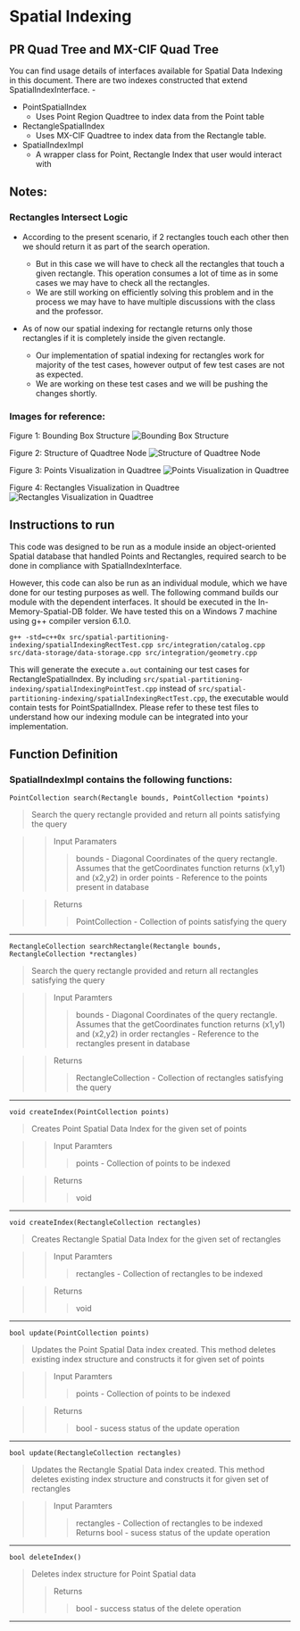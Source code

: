 # Spatial Indexing

## PR Quad Tree and MX-CIF Quad Tree

You can find usage details of interfaces available for Spatial Data Indexing in this document.
There are two indexes constructed that extend SpatialIndexInterface. - 

* PointSpatialIndex
	* Uses Point Region Quadtree to index data from the Point table
* RectangleSpatialIndex 
	* Uses MX-CIF Quadtree to index data from the Rectangle table.
* SpatialIndexImpl
    * A wrapper class for Point, Rectangle Index that user would interact with

## Notes:

### Rectangles Intersect Logic

* According to the present scenario, if 2 rectangles touch each other then we should return it as part of the search operation. 
	* But in this case we will have to check all the rectangles that touch a given rectangle. This operation consumes a lot of time as in some cases we may have to check all the rectangles.
	* We are still working on efficiently solving this problem and in the process we may have to have multiple discussions with the class and the professor.

* As of now our spatial indexing for rectangle returns only those rectangles if it is completely inside the given rectangle.
	* Our implementation of spatial indexing for rectangles work for majority of the test cases, however output of few test cases are not as expected. 
	* We are working on these test cases and we will be pushing the changes shortly.

### Images for reference:

Figure 1: Bounding Box Structure 
![Bounding Box Structure](https://github.com/nakulchawla09/advances-quadtree/blob/master/new/advdbSpatialTest/Test/Images/BoundingBoxStructure.png)

Figure 2: Structure of Quadtree Node
![Structure of Quadtree Node](https://github.com/nakulchawla09/advances-quadtree/blob/master/new/advdbSpatialTest/Test/Images/StructureOfQuadtreeNode.png)

Figure 3: Points Visualization in Quadtree
![Points Visualization in Quadtree](https://github.com/nakulchawla09/advances-quadtree/blob/master/new/advdbSpatialTest/Test/Images/TestCase1PointsVisualization.png)

Figure 4: Rectangles Visualization in Quadtree
![Rectangles Visualization in Quadtree](https://github.com/nakulchawla09/advances-quadtree/blob/master/new/advdbSpatialTest/Test/Images/TestCaseRectangulesVisualization.png)

## Instructions to run
This code was designed to be run as a module inside an object-oriented Spatial database that handled Points and Rectangles, required search to be done in compliance with SpatialIndexInterface.

However, this code can also be run as an individual module, which we have done for our testing purposes as well. 
The following command builds our module with the dependent interfaces. It should be executed in the In-Memory-Spatial-DB folder. We have tested this on a Windows 7 machine using g++ compiler version 6.1.0.

`g++ -std=c++0x src/spatial-partitioning-indexing/spatialIndexingRectTest.cpp src/integration/catalog.cpp src/data-storage/data-storage.cpp src/integration/geometry.cpp`

This will generate the execute `a.out` containing our test cases for RectangleSpatialIndex. By including `src/spatial-partitioning-indexing/spatialIndexingPointTest.cpp` instead of `src/spatial-partitioning-indexing/spatialIndexingRectTest.cpp`, the executable would contain tests for PointSpatialIndex. Please refer to these test files to understand how our indexing module can be integrated into your implementation.

## Function Definition

### SpatialIndexImpl contains the following functions:
`PointCollection search(Rectangle bounds, PointCollection *points)`

>Search the query rectangle provided and return all points satisfying the query

>>Input Paramaters
>>>bounds - Diagonal Coordinates of the query rectangle. Assumes that the getCoordinates function returns (x1,y1) and (x2,y2) in order
>>>points - Reference to the points present in database

>> Returns
>>> PointCollection - Collection of points satisfying the query


---		

`RectangleCollection searchRectangle(Rectangle bounds, RectangleCollection *rectangles)`
>Search the query rectangle provided and return all rectangles satisfying the query

>>Input Paramters
>>>bounds - Diagonal Coordinates of the query rectangle. Assumes that the getCoordinates function returns (x1,y1) and (x2,y2) in order
>>>rectangles - Reference to the rectangles present in database

>>Returns
>>>RectangleCollection - Collection of rectangles satisfying the query

---	

`void createIndex(PointCollection points)`

>Creates Point Spatial Data Index for the given set of points

>>Input Paramters
>>>points - Collection of points to be indexed

>>Returns
>>>void

---	

`void createIndex(RectangleCollection rectangles)`

>Creates Rectangle Spatial Data Index for the given set of rectangles

>>Input Paramters
>>>rectangles - Collection of rectangles to be indexed

>>Returns
>>>void

---

`bool update(PointCollection points)`

>Updates the Point Spatial Data index created. This method deletes existing index structure and constructs it for given set of points

>>Input Paramters
>>>points - Collection of points to be indexed

>>Returns
>>>bool - sucess status of the update operation

---	
	
`bool update(RectangleCollection rectangles)`
>Updates the Rectangle Spatial Data index created. This method deletes existing index structure and constructs it for given set of rectangles

>>Input Paramters
>>>rectangles - Collection of rectangles to be indexed
>>Returns
>>>bool - sucess status of the update operation

---	

`bool deleteIndex()`

>Deletes index structure for Point Spatial data
>>Returns
>>>bool - success status of the delete operation

---		